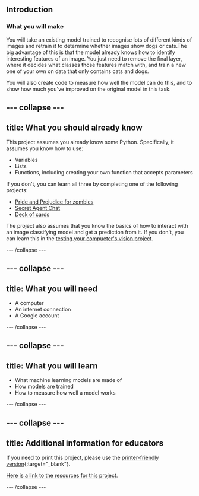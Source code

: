 ## Introduction

### What you will make

You will take an existing model trained to recognise lots of different kinds of images and retrain it to determine whether images show dogs or cats.The big advantage of this is that the model already knows how to identify interesting features of an image. You just need to remove the final layer, where it decides what classes those features match with, and train a new one of your own on data that only contains cats and dogs.

You will also create code to measure how well the model can do this, and to show how much you've improved on the original model in this task.

--- collapse ---
---
title: What you should already know
---
This project assumes you already know some Python. Specifically, it assumes you know how to use:

+ Variables
+ Lists
+ Functions, including creating your own function that accepts parameters

If you don't, you can learn all three by completing one of the following projects:

+ [Pride and Prejudice for zombies](https://projects.raspberrypi.org/en/projects/pride-prejudice-zombies)
+ [Secret Agent Chat](https://projects.raspberrypi.org/en/projects/secret-agent-chat)
+ [Deck of cards](https://projects.raspberrypi.org/en/projects/deck-of-cards)

The project also assumes that you know the basics of how to interact with an image classifying model and get a prediction from it. If you don't, you can learn this in the [testing your compueter's vision project](https://projects.raspberrypi.org/en/projects/testing-vision).

--- /collapse ---

--- collapse ---
---
title: What you will need
---

+ A computer
+ An internet connection
+ A Google account

--- /collapse ---

--- collapse ---
---
title: What you will learn
---

+ What machine learning models are made of
+ How models are trained
+ How to measure how well a model works

--- /collapse ---

--- collapse ---
---
title: Additional information for educators
---

If you need to print this project, please use the [printer-friendly version](https://projects.raspberrypi.org/en/projects/retraining-model/print){:target="_blank"}.

[Here is a link to the resources for this project](http://rpf.io/retraining-model-go).

--- /collapse ---
